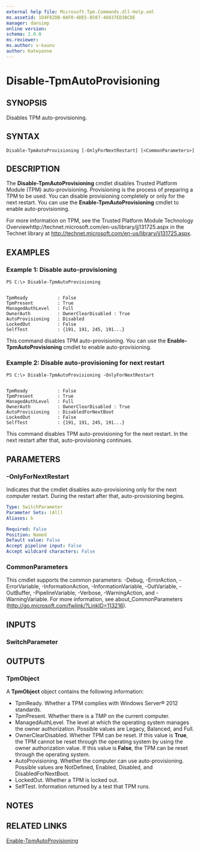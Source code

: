 ```yaml
---
external help file: Microsoft.Tpm.Commands.dll-Help.xml
ms.assetid: 1D4F82DB-0AF0-4DE5-8587-46037ED3BCDE
manager: dansimp
online version: 
schema: 2.0.0
ms.reviewer:
ms.author: v-kaunu
author: Kateyanne
---
```


# Disable-TpmAutoProvisioning

## SYNOPSIS
Disables TPM auto-provisioning.

## SYNTAX

```
Disable-TpmAutoProvisioning [-OnlyForNextRestart] [<CommonParameters>]
```

## DESCRIPTION
The **Disable-TpmAutoProvisioning** cmdlet disables Trusted Platform Module (TPM) auto-provisioning.
Provisioning is the process of preparing a TPM to be used.
You can disable provisioning completely or only for the next restart.
You can use the **Enable-TpmAutoProvisioning** cmdlet to enable auto-provisioning.

For more information on TPM, see the Trusted Platform Module Technology Overviewhttp://technet.microsoft.com/en-us/library/jj131725.aspx in the Technet library at http://technet.microsoft.com/en-us/library/jj131725.aspx.

## EXAMPLES

### Example 1: Disable auto-provisioning
```
PS C:\> Disable-TpmAutoProvisioning


TpmReady           : False
TpmPresent         : True
ManagedAuthLevel   : Full
OwnerAuth          : OwnerClearDisabled : True
AutoProvisioning   : Disabled
LockedOut          : False
SelfTest           : {191, 191, 245, 191...}
```

This command disables TPM auto-provisioning.
You can use the **Enable-TpmAutoProvisioning** cmdlet to enable auto-provisioning.

### Example 2: Disable auto-provisioning for next restart
```
PS C:\> Disable-TpmAutoProvisioning -OnlyForNextRestart


TpmReady           : False
TpmPresent         : True
ManagedAuthLevel   : Full
OwnerAuth          : OwnerClearDisabled : True
AutoProvisioning   : DisabledForNextBoot
LockedOut          : False
SelfTest           : {191, 191, 245, 191...}
```

This command disables TPM auto-provisioning for the next restart.
In the next restart after that, auto-provisioning continues.

## PARAMETERS

### -OnlyForNextRestart
Indicates that the cmdlet disables auto-provisioning only for the next computer restart.
During the restart after that, auto-provisioning begins.

```yaml
Type: SwitchParameter
Parameter Sets: (All)
Aliases: b

Required: False
Position: Named
Default value: False
Accept pipeline input: False
Accept wildcard characters: False
```

### CommonParameters
This cmdlet supports the common parameters: -Debug, -ErrorAction, -ErrorVariable, -InformationAction, -InformationVariable, -OutVariable, -OutBuffer, -PipelineVariable, -Verbose, -WarningAction, and -WarningVariable. For more information, see about_CommonParameters (http://go.microsoft.com/fwlink/?LinkID=113216).

## INPUTS

### SwitchParameter

## OUTPUTS

### TpmObject
A **TpmObject** object contains the following information:

- TpmReady. Whether a TPM complies with Windows Server® 2012 standards.
- TpmPresent. Whether there is a TMP on the current computer.
- ManagedAuthLevel. The level at which the operating system manages the owner authorization. Possible values are Legacy, Balanced, and Full.
- OwnerClearDisabled. Whether TPM can be reset. If this value is **True**, the TPM cannot be reset through the operating system by using the owner authorization value. If this value is **False**, the TPM can be reset through the operating system. 
- AutoProvisioning. Whether the computer can use auto-provisioning. Possible values are NotDefined, Enabled, Disabled, and DisabledForNextBoot.
- LockedOut. Whether a TPM is locked out.
- SelfTest. Information returned by a test that TPM runs.

## NOTES

## RELATED LINKS

[Enable-TpmAutoProvisioning](./Enable-TpmAutoProvisioning.md)

